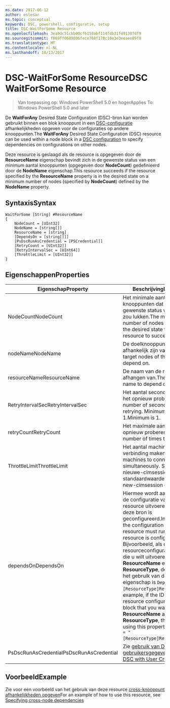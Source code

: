 ```yaml
---
ms.date: 2017-06-12
author: eslesar
ms.topic: conceptual
keywords: DSC, powershell, configuratie, setup
title: DSC-WaitForSome Resource
ms.openlocfilehash: 3ea9dc51cbb00cf6158abf114fdb31fd91307df9
ms.sourcegitcommit: f069ff0689006fece768f178c10e3e3eeaee09f0
ms.translationtype: MT
ms.contentlocale: nl-NL
ms.lasthandoff: 10/13/2017
---
```

# <a name="dsc-waitforsome-resource"></a><span data-ttu-id="4419e-103">DSC-WaitForSome Resource</span><span class="sxs-lookup"><span data-stu-id="4419e-103">DSC WaitForSome Resource</span></span>

> <span data-ttu-id="4419e-104">Van toepassing op: Windows PowerShell 5.0 en hoger</span><span class="sxs-lookup"><span data-stu-id="4419e-104">Applies To: Windows PowerShell 5.0 and later</span></span>

<span data-ttu-id="4419e-105">De **WaitForAny** Desired State Configuration (DSC)-bron kan worden gebruikt binnen een blok knooppunt in een [DSC-configuratie](configurations.md) afhankelijkheden opgeven voor de configuraties op andere knooppunten.</span><span class="sxs-lookup"><span data-stu-id="4419e-105">The **WaitForAny** Desired State Configuration (DSC) resource can be used within a node block in a [DSC configuration](configurations.md) to specify dependencies on configurations on other nodes.</span></span>

<span data-ttu-id="4419e-106">Deze resource is geslaagd als de resource is opgegeven door de **ResourceName** eigenschap bevindt zich in de gewenste status van een minimum aantal knooppunten (opgegeven door **NodeCount**) gedefinieerd door de **NodeName**  eigenschap.</span><span class="sxs-lookup"><span data-stu-id="4419e-106">This resource succeeds if the resource specified by the **ResourceName** property is in the desired state on a minimum number of nodes (specified by **NodeCount**) defined by the **NodeName** property.</span></span> 


## <a name="syntax"></a><span data-ttu-id="4419e-107">Syntaxis</span><span class="sxs-lookup"><span data-stu-id="4419e-107">Syntax</span></span>

```
WaitForSome [String] #ResourceName
{
    NodeCount = [UInt32]
    NodeName = [string[]]
    ResourceName = [string]
    [DependsOn = [string[]]]
    [PsDscRunAsCredential = [PSCredential]]
    [RetryCount = [UInt32]]
    [RetryIntervalSec = [UInt64]]
    [ThrottleLimit = [UInt32]]
}
```

## <a name="properties"></a><span data-ttu-id="4419e-108">Eigenschappen</span><span class="sxs-lookup"><span data-stu-id="4419e-108">Properties</span></span>

|  <span data-ttu-id="4419e-109">Eigenschap</span><span class="sxs-lookup"><span data-stu-id="4419e-109">Property</span></span>  |  <span data-ttu-id="4419e-110">Beschrijving</span><span class="sxs-lookup"><span data-stu-id="4419e-110">Description</span></span>   | 
|---|---| 
| <span data-ttu-id="4419e-111">NodeCount</span><span class="sxs-lookup"><span data-stu-id="4419e-111">NodeCount</span></span>| <span data-ttu-id="4419e-112">Het minimale aantal knooppunten dat moet zich in de gewenste status voor deze bron zou lukken.</span><span class="sxs-lookup"><span data-stu-id="4419e-112">The minimum number of nodes that must be in the desired state for this resource to succeed.</span></span>|
| <span data-ttu-id="4419e-113">nodeName</span><span class="sxs-lookup"><span data-stu-id="4419e-113">NodeName</span></span>| <span data-ttu-id="4419e-114">De doelknooppunten van afhankelijk zijn van de bron.</span><span class="sxs-lookup"><span data-stu-id="4419e-114">The target nodes of the resource to depend on.</span></span>| 
| <span data-ttu-id="4419e-115">resourceName</span><span class="sxs-lookup"><span data-stu-id="4419e-115">ResourceName</span></span>| <span data-ttu-id="4419e-116">De naam van de resource afhangen van.</span><span class="sxs-lookup"><span data-stu-id="4419e-116">The resource name to depend on.</span></span>| 
| <span data-ttu-id="4419e-117">RetryIntervalSec</span><span class="sxs-lookup"><span data-stu-id="4419e-117">RetryIntervalSec</span></span>| <span data-ttu-id="4419e-118">Het aantal seconden alvorens het opnieuw proberen.</span><span class="sxs-lookup"><span data-stu-id="4419e-118">The number of seconds before retrying.</span></span> <span data-ttu-id="4419e-119">Minimumwaarde is 1.</span><span class="sxs-lookup"><span data-stu-id="4419e-119">Minimum is 1.</span></span>| 
| <span data-ttu-id="4419e-120">retryCount</span><span class="sxs-lookup"><span data-stu-id="4419e-120">RetryCount</span></span>| <span data-ttu-id="4419e-121">Het maximale aantal keren opnieuw proberen.</span><span class="sxs-lookup"><span data-stu-id="4419e-121">The maximum number of times to retry.</span></span>| 
| <span data-ttu-id="4419e-122">ThrottleLimit</span><span class="sxs-lookup"><span data-stu-id="4419e-122">ThrottleLimit</span></span>| <span data-ttu-id="4419e-123">Het aantal machines tegelijk verbinding maken.</span><span class="sxs-lookup"><span data-stu-id="4419e-123">Number of machines to connect simultaneously.</span></span> <span data-ttu-id="4419e-124">Standaard is de nieuwe-cimsession standaardwaarde.</span><span class="sxs-lookup"><span data-stu-id="4419e-124">Default is new-cimsession default.</span></span>| 
| <span data-ttu-id="4419e-125">dependsOn</span><span class="sxs-lookup"><span data-stu-id="4419e-125">DependsOn</span></span> | <span data-ttu-id="4419e-126">Hiermee wordt aangegeven dat de configuratie van een andere resource uitvoeren moet voordat deze bron is geconfigureerd.</span><span class="sxs-lookup"><span data-stu-id="4419e-126">Indicates that the configuration of another resource must run before this resource is configured.</span></span> <span data-ttu-id="4419e-127">Bijvoorbeeld, als de ID van de resourceconfiguratie scriptblok die u wilt uitvoeren eerst is __ResourceName__ en het type __ResourceType__, de syntaxis voor het gebruik van deze eigenschap is `DependsOn = "[ResourceType]ResourceName"`.</span><span class="sxs-lookup"><span data-stu-id="4419e-127">For example, if the ID of the resource configuration script block that you want to run first is __ResourceName__ and its type is __ResourceType__, the syntax for using this property is `DependsOn = "[ResourceType]ResourceName"`.</span></span>|
| <span data-ttu-id="4419e-128">PsDscRunAsCredential</span><span class="sxs-lookup"><span data-stu-id="4419e-128">PsDscRunAsCredential</span></span> | <span data-ttu-id="4419e-129">Zie [gebruik van DSC met gebruikersgegevens](https://docs.microsoft.com/en-us/powershell/dsc/runasuser)</span><span class="sxs-lookup"><span data-stu-id="4419e-129">See [Using DSC with User Credentials](https://docs.microsoft.com/en-us/powershell/dsc/runasuser)</span></span> |


## <a name="example"></a><span data-ttu-id="4419e-130">Voorbeeld</span><span class="sxs-lookup"><span data-stu-id="4419e-130">Example</span></span>

<span data-ttu-id="4419e-131">Zie voor een voorbeeld van het gebruik van deze resource [cross-knooppunt afhankelijkheden opgeven](crossNodeDependencies.md)</span><span class="sxs-lookup"><span data-stu-id="4419e-131">For an example of how to use this resource, see [Specifying cross-node dependencies](crossNodeDependencies.md)</span></span>

